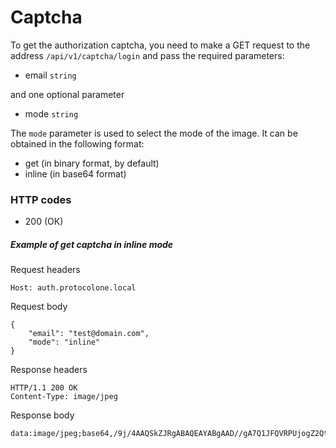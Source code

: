 Captcha
=======

To get the authorization captcha, you need to make a GET request to the address 
`/api/v1/captcha/login` and pass the required parameters:
- email `string`

and one optional parameter
- mode `string`

The `mode` parameter is used to select the mode of the image. It can be obtained in 
the following format:
- get (in binary format, by default)
- inline (in base64 format)


### HTTP codes
- 200 (ОК)

##### Example of get captcha in inline mode
Request headers

    Host: auth.protocolone.local
    
Request body

    {
        "email": "test@domain.com", 
        "mode": "inline"
    }
    
Response headers

    HTTP/1.1 200 OK
    Content-Type: image/jpeg
    
Response body

    data:image/jpeg;base64,/9j/4AAQSkZJRgABAQEAYABgAAD//gA7Q1JFQVRPUjogZ2QtanBlZyB2MS4wICh1c2luZyBJSkcgSlBFRyB2OTApLCBxdWFsaXR5ID0gO
